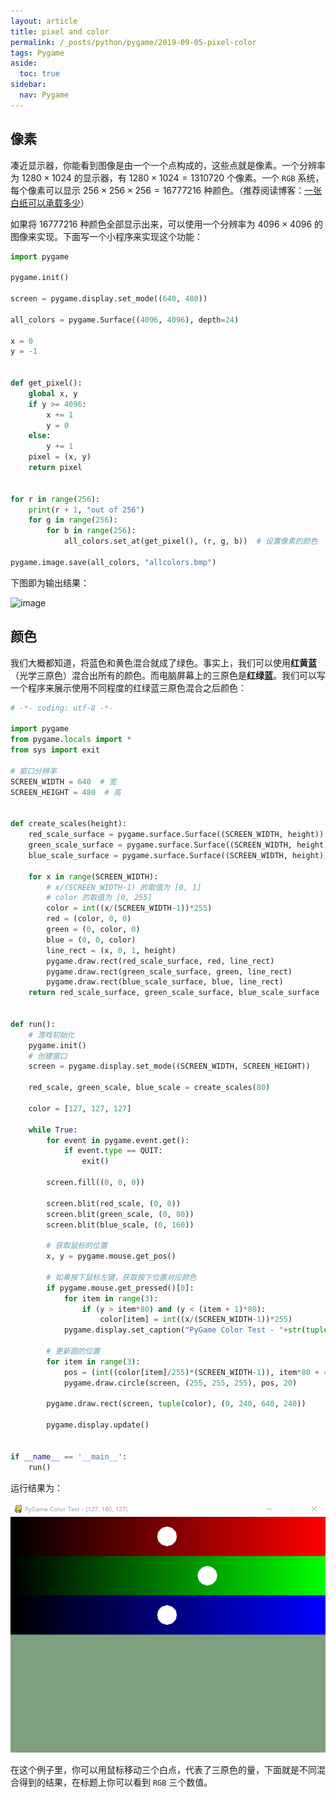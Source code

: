 ```yaml
---
layout: article
title: pixel and color
permalink: /_posts/python/pygame/2019-09-05-pixel-color 
tags: Pygame
aside:
  toc: true
sidebar:
  nav: Pygame
---
```


<!--more-->

## 像素

凑近显示器，你能看到图像是由一个一个点构成的，这些点就是像素。一个分辨率为 $1280 \times 1024$ 的显示器，有 $1280 \times 1024 = 1310720$ 个像素。一个 `RGB` 系统，每个像素可以显示 $256 \times 256 \times 256 = 16777216‬$ 种颜色。（推荐阅读博客：[一张白纸可以承载多少](https://eyehere.net/2011/how-many-image-in-one-paper/)）

如果将 $16777216‬$ 种颜色全部显示出来，可以使用一个分辨率为 $4096 \times 4096$ 的图像来实现。下面写一个小程序来实现这个功能：

```python
import pygame

pygame.init()

screen = pygame.display.set_mode((640, 480))

all_colors = pygame.Surface((4096, 4096), depth=24)

x = 0
y = -1


def get_pixel():
    global x, y
    if y >= 4096:
        x += 1
        y = 0
    else:
        y += 1
    pixel = (x, y)
    return pixel


for r in range(256):
    print(r + 1, "out of 256")
    for g in range(256):
        for b in range(256):
            all_colors.set_at(get_pixel(), (r, g, b))  # 设置像素的颜色

pygame.image.save(all_colors, "allcolors.bmp")

```

下图即为输出结果：

![image](https://raw.githubusercontent.com/monkey-knight/monkey-knight.github.io/master/_posts/python/pygame/assets/allcolors.jpg)

## 颜色

我们大概都知道，将蓝色和黄色混合就成了绿色。事实上，我们可以使用**红黄蓝**（光学三原色）混合出所有的颜色。而电脑屏幕上的三原色是**红绿蓝**。我们可以写一个程序来展示使用不同程度的红绿蓝三原色混合之后颜色：

```python
# -*- coding: utf-8 -*-

import pygame
from pygame.locals import *
from sys import exit

# 窗口分辨率
SCREEN_WIDTH = 640  # 宽
SCREEN_HEIGHT = 480  # 高


def create_scales(height):
    red_scale_surface = pygame.surface.Surface((SCREEN_WIDTH, height))
    green_scale_surface = pygame.surface.Surface((SCREEN_WIDTH, height))
    blue_scale_surface = pygame.surface.Surface((SCREEN_WIDTH, height))

    for x in range(SCREEN_WIDTH):
        # x/(SCREEN_WIDTH-1) 的取值为 [0, 1]
        # color 的取值为 [0, 255]
        color = int((x/(SCREEN_WIDTH-1))*255)
        red = (color, 0, 0)
        green = (0, color, 0)
        blue = (0, 0, color)
        line_rect = (x, 0, 1, height)
        pygame.draw.rect(red_scale_surface, red, line_rect)
        pygame.draw.rect(green_scale_surface, green, line_rect)
        pygame.draw.rect(blue_scale_surface, blue, line_rect)
    return red_scale_surface, green_scale_surface, blue_scale_surface


def run():
    # 游戏初始化
    pygame.init()
	# 创建窗口
    screen = pygame.display.set_mode((SCREEN_WIDTH, SCREEN_HEIGHT))

    red_scale, green_scale, blue_scale = create_scales(80)

    color = [127, 127, 127]

    while True:
        for event in pygame.event.get():
            if event.type == QUIT:
                exit()

        screen.fill((0, 0, 0))

        screen.blit(red_scale, (0, 0))
        screen.blit(green_scale, (0, 80))
        screen.blit(blue_scale, (0, 160))

        # 获取鼠标的位置
        x, y = pygame.mouse.get_pos()

        # 如果按下鼠标左键，获取按下位置对应颜色
        if pygame.mouse.get_pressed()[0]:
            for item in range(3):
                if (y > item*80) and (y < (item + 1)*80):
                    color[item] = int((x/(SCREEN_WIDTH-1))*255)
            pygame.display.set_caption("PyGame Color Test - "+str(tuple(color)))

        # 更新圆的位置
        for item in range(3):
            pos = (int((color[item]/255)*(SCREEN_WIDTH-1)), item*80 + 40)
            pygame.draw.circle(screen, (255, 255, 255), pos, 20)

        pygame.draw.rect(screen, tuple(color), (0, 240, 640, 240))

        pygame.display.update()


if __name__ == '__main__':
    run()

```

运行结果为：

![image](https://raw.githubusercontent.com/monkey-knight/monkey-knight.github.io/master/_posts/python/pygame/assets/1567322970038.png)

在这个例子里，你可以用鼠标移动三个白点，代表了三原色的量，下面就是不同混合得到的结果，在标题上你可以看到 `RGB` 三个数值。

